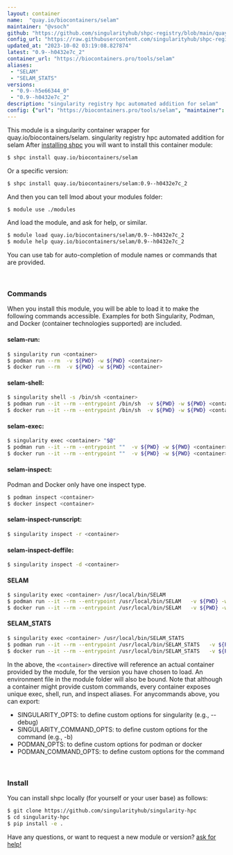 ```yaml
---
layout: container
name:  "quay.io/biocontainers/selam"
maintainer: "@vsoch"
github: "https://github.com/singularityhub/shpc-registry/blob/main/quay.io/biocontainers/selam/container.yaml"
config_url: "https://raw.githubusercontent.com/singularityhub/shpc-registry/main/quay.io/biocontainers/selam/container.yaml"
updated_at: "2023-10-02 03:19:08.827874"
latest: "0.9--h0432e7c_2"
container_url: "https://biocontainers.pro/tools/selam"
aliases:
 - "SELAM"
 - "SELAM_STATS"
versions:
 - "0.9--h5e66344_0"
 - "0.9--h0432e7c_2"
description: "singularity registry hpc automated addition for selam"
config: {"url": "https://biocontainers.pro/tools/selam", "maintainer": "@vsoch", "description": "singularity registry hpc automated addition for selam", "latest": {"0.9--h0432e7c_2": "sha256:7ede757fed3993f42972fdd993ebdab601edce833bf6f15c88c2d500051d3aa4"}, "tags": {"0.9--h5e66344_0": "sha256:8198f72a7136a90900d0effd0aee9d7c4a2d5c24efec729ab4bf3ad9c6024927", "0.9--h0432e7c_2": "sha256:7ede757fed3993f42972fdd993ebdab601edce833bf6f15c88c2d500051d3aa4"}, "docker": "quay.io/biocontainers/selam", "aliases": {"SELAM": "/usr/local/bin/SELAM", "SELAM_STATS": "/usr/local/bin/SELAM_STATS"}}
---
```


This module is a singularity container wrapper for quay.io/biocontainers/selam.
singularity registry hpc automated addition for selam
After [installing shpc](#install) you will want to install this container module:


```bash
$ shpc install quay.io/biocontainers/selam
```

Or a specific version:

```bash
$ shpc install quay.io/biocontainers/selam:0.9--h0432e7c_2
```

And then you can tell lmod about your modules folder:

```bash
$ module use ./modules
```

And load the module, and ask for help, or similar.

```bash
$ module load quay.io/biocontainers/selam/0.9--h0432e7c_2
$ module help quay.io/biocontainers/selam/0.9--h0432e7c_2
```

You can use tab for auto-completion of module names or commands that are provided.

<br>

### Commands

When you install this module, you will be able to load it to make the following commands accessible.
Examples for both Singularity, Podman, and Docker (container technologies supported) are included.

#### selam-run:

```bash
$ singularity run <container>
$ podman run --rm  -v ${PWD} -w ${PWD} <container>
$ docker run --rm  -v ${PWD} -w ${PWD} <container>
```

#### selam-shell:

```bash
$ singularity shell -s /bin/sh <container>
$ podman run --it --rm --entrypoint /bin/sh  -v ${PWD} -w ${PWD} <container>
$ docker run --it --rm --entrypoint /bin/sh  -v ${PWD} -w ${PWD} <container>
```

#### selam-exec:

```bash
$ singularity exec <container> "$@"
$ podman run --it --rm --entrypoint ""  -v ${PWD} -w ${PWD} <container> "$@"
$ docker run --it --rm --entrypoint ""  -v ${PWD} -w ${PWD} <container> "$@"
```

#### selam-inspect:

Podman and Docker only have one inspect type.

```bash
$ podman inspect <container>
$ docker inspect <container>
```

#### selam-inspect-runscript:

```bash
$ singularity inspect -r <container>
```

#### selam-inspect-deffile:

```bash
$ singularity inspect -d <container>
```


#### SELAM

```bash
$ singularity exec <container> /usr/local/bin/SELAM
$ podman run --it --rm --entrypoint /usr/local/bin/SELAM   -v ${PWD} -w ${PWD} <container> -c " $@"
$ docker run --it --rm --entrypoint /usr/local/bin/SELAM   -v ${PWD} -w ${PWD} <container> -c " $@"
```


#### SELAM_STATS

```bash
$ singularity exec <container> /usr/local/bin/SELAM_STATS
$ podman run --it --rm --entrypoint /usr/local/bin/SELAM_STATS   -v ${PWD} -w ${PWD} <container> -c " $@"
$ docker run --it --rm --entrypoint /usr/local/bin/SELAM_STATS   -v ${PWD} -w ${PWD} <container> -c " $@"
```



In the above, the `<container>` directive will reference an actual container provided
by the module, for the version you have chosen to load. An environment file in the
module folder will also be bound. Note that although a container
might provide custom commands, every container exposes unique exec, shell, run, and
inspect aliases. For anycommands above, you can export:

 - SINGULARITY_OPTS: to define custom options for singularity (e.g., --debug)
 - SINGULARITY_COMMAND_OPTS: to define custom options for the command (e.g., -b)
 - PODMAN_OPTS: to define custom options for podman or docker
 - PODMAN_COMMAND_OPTS: to define custom options for the command

<br>

### Install

You can install shpc locally (for yourself or your user base) as follows:

```bash
$ git clone https://github.com/singularityhub/singularity-hpc
$ cd singularity-hpc
$ pip install -e .
```

Have any questions, or want to request a new module or version? [ask for help!](https://github.com/singularityhub/singularity-hpc/issues)